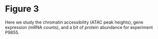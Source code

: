 # Figure 3

Here we study the chromatin accessibility (ATAC peak heights), gene expression (mRNA counts), and a bit of protein abundance for experiment P9855.
